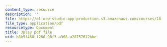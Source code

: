 ```yaml
---
content_type: resource
description: ''
file: https://ol-ocw-studio-app-production.s3.amazonaws.com/courses/18-065-matrix-methods-in-data-analysis-signal-processing-and-machine-learning-spring-2018/b8b5f468f28090f3a308a28757612bbe_YiqIkSHSmyc.pdf
file_type: application/pdf
resourcetype: Document
title: 3play pdf file
uid: b8b5f468-f280-90f3-a308-a28757612bbe
---
```

